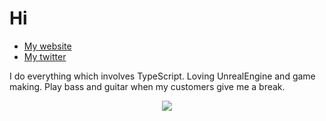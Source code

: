 # Hi

- [My website](https://iamoctod.com)
- [My twitter](https://twitter.com/iamoctod)

I do everything which involves TypeScript. 
Loving UnrealEngine and game making.
Play bass and guitar when my customers give me a break.

<p align="center">
  <img src="https://github-readme-stats.vercel.app/api?username=OctoD&show_icons=true&theme=dracula" />
</p>
